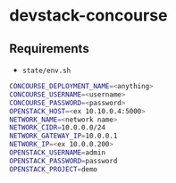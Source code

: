 # devstack-concourse

## Requirements

* `state/env.sh`

```bash
CONCOURSE_DEPLOYMENT_NAME=<anything>
CONCOURSE_USERNAME=<username>
CONCOURSE_PASSWORD=<password>
OPENSTACK_HOST=<ex 10.10.0.4:5000>
NETWORK_NAME=<network name>
NETWORK_CIDR=10.0.0.0/24
NETWORK_GATEWAY_IP=10.0.0.1
NETWORK_IP=<ex 10.0.0.200>
OPENSTACK_USERNAME=admin
OPENSTACK_PASSWORD=password
OPENSTACK_PROJECT=demo
```
